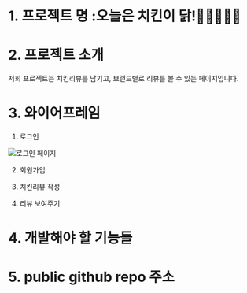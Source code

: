 # 1. 프로젝트 명 :오늘은 치킨이 닭!🍗🍗🍗🍗🍗
# 2. 프로젝트 소개
저희 프로젝트는 치킨리뷰를 남기고, 브랜드별로 리뷰를 볼 수 있는 페이지입니다. 
# 3. 와이어프레임
1. 로그인 

![로그인 페이지](https://user-images.githubusercontent.com/107826749/174544262-15747c66-6524-4641-ad4f-51d4cef56436.JPG)

2. 회원가입



4. 치킨리뷰 작성
5. 리뷰 보여주기
# 4. 개발해야 할 기능들

# 5. public github repo 주소

